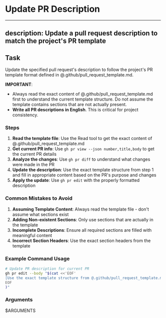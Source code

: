 # Update PR Description

---
description: Update a pull request description to match the project's PR template
---

## Task

Update the specified pull request's description to follow the project's PR template format defined in @.github/pull_request_template.md.

**IMPORTANT**:
- Always read the exact content of @.github/pull_request_template.md first to understand the current template structure. Do not assume the template contains sections that are not actually present.
- **Write all PR descriptions in English**. This is critical for project consistency.

### Steps

1. **Read the template file**: Use the Read tool to get the exact content of @.github/pull_request_template.md
2. **Get current PR info**: Use `gh pr view --json number,title,body` to get the current PR details
3. **Analyze the changes**: Use `gh pr diff` to understand what changes were made in the PR
4. **Update the description**: Use the exact template structure from step 1 and fill in appropriate content based on the PR's purpose and changes
5. **Apply the update**: Use `gh pr edit` with the properly formatted description

### Common Mistakes to Avoid

1. **Assuming Template Content**: Always read the template file - don't assume what sections exist
2. **Adding Non-existent Sections**: Only use sections that are actually in the template
3. **Incomplete Descriptions**: Ensure all required sections are filled with meaningful content
4. **Incorrect Section Headers**: Use the exact section headers from the template

### Example Command Usage

```bash
# Update PR description for current PR
gh pr edit --body "$(cat <<'EOF'
[Use the exact template structure from @.github/pull_request_template.md]
EOF
)"
```

### Arguments

$ARGUMENTS
